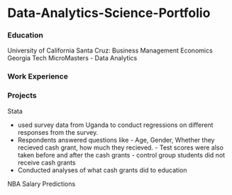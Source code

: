 # Data-Analytics-Science-Portfolio

### Education
University of California Santa Cruz: Business Management Economics
Georgia Tech MicroMasters - Data Analytics

### Work Experience

### Projects
Stata
- used survey data from Uganda to conduct regressions on different responses from the survey.
- Respondents answered questions like
      - Age, Gender, Whether they recieved cash grant, how much they recieved.
      - Test scores were also taken before and after the cash grants
      - control group students did not receive cash grants
- Conducted analyses of what cash grants did to education


NBA Salary Predictions
